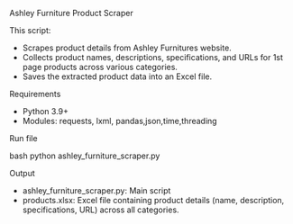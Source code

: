 Ashley Furniture Product Scraper

This script:

- Scrapes product details from Ashley Furnitures website.
- Collects product names, descriptions, specifications, and URLs for 1st page products across various categories.
- Saves the extracted product data into an Excel file.

Requirements

- Python 3.9+
- Modules: requests, lxml, pandas,json,time,threading

Run file

bash
python ashley_furniture_scraper.py


Output

- ashley_furniture_scraper.py: Main script
- products.xlsx: Excel file containing product details (name, description, specifications, URL) across all categories.
